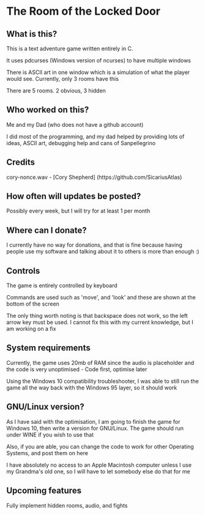 <h1>The Room of the Locked Door</h1>
<h2>What is this?</h2>
<p>This is a text adventure game written entirely in C.</p>
<p>It uses pdcurses (Windows version of ncurses) to have multiple windows</p>
<p>There is ASCII art in one window which is a simulation of what the player would see. Currently, only 3 rooms have this</p>
<p>There are 5 rooms. 2 obvious, 3 hidden</p>
<h2>Who worked on this?</h2>
<p>Me and my Dad (who does not have a github account)</p>
<p>I did most of the programming, and my dad helped by providing lots of ideas, ASCII art, debugging help and cans of Sanpellegrino</p>
<h2>Credits</h2>
<p>cory-nonce.wav - [Cory Shepherd] (https://github.com/SicariusAtlas)</p>
<h2>How often will updates be posted?</h2>
<p>Possibly every week, but I will try for at least 1 per month</p>
<h2>Where can I donate?</h2>
<p>I currently have no way for donations, and that is fine because having people use my software and talking about it to others is more than enough :)</p>
<h2>Controls</h2>
<p>The game is entirely controlled by keyboard</p>
<p>Commands are used such as 'move', and 'look' and these are shown at the bottom of the screen</p>
<p>The only thing worth noting is that backspace does not work, so the left arrow key must be used. I cannot fix this with my current knowledge, but I am working on a fix</p>
<h2>System requirements</h2>
<p>Currently, the game uses 20mb of RAM since the audio is placeholder and the code is very unoptimised - Code first, optimise later</p>
<p>Using the Windows 10 compatibility troubleshooter, I was able to still run the game all the way back with the Windows 95 layer, so it should work</p>
<h2>GNU/Linux version?</h2>
<p>As I have said with the optimisation, I am going to finish the game for Windows 10, then write a version for GNU/Linux. The game should run under WINE if you wish to use that</p>
<p>Also, if you are able, you can change the code to work for other Operating Systems, and post them on here</p>
<p>I have absolutely no access to an Apple Macintosh computer unless I use my Grandma's old one, so I will have to let somebody else do that for me</p>
<h2>Upcoming features</h2>
<p>Fully implement hidden rooms, audio, and fights</p>
